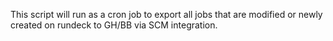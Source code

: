 This script will run as a cron job to export all jobs that are modified or newly created on rundeck to GH/BB via SCM integration.
